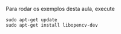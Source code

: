 Para rodar os exemplos desta aula, execute

```
sudo apt-get update
sudo apt-get install libopencv-dev
```
